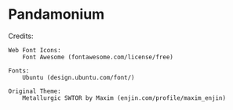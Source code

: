 # Pandamonium
Credits:

	Web Font Icons:
		Font Awesome (fontawesome.com/license/free)

	Fonts:
		Ubuntu (design.ubuntu.com/font/)

	Original Theme:
		Metallurgic SWTOR by Maxim (enjin.com/profile/maxim_enjin)